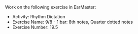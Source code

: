 Work on the following exercise in EarMaster:
- Activity: Rhythm Dictation
- Exercise Name: 9/8 - 1 bar: 8th notes, Quarter dotted notes
- Exercise Number: 19.5
